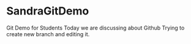 # SandraGitDemo
Git Demo for Students
Today we are discussing about Github
Trying to create new branch and editing it.
